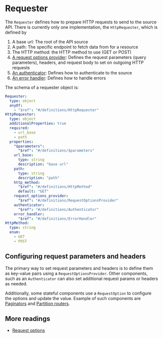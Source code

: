 # Requester

The `Requester` defines how to prepare HTTP requests to send to the source API. There is currently
only one implementation, the `HttpRequester`, which is defined by

1. A base url: The root of the API source
2. A path: The specific endpoint to fetch data from for a resource
3. The HTTP method: the HTTP method to use (GET or POST)
4. [A request options provider](./request-options.md#request-options-provider): Defines the request
   parameters (query parameters), headers, and request body to set on outgoing HTTP requests
5. [An authenticator](./authentication.md): Defines how to authenticate to the source
6. [An error handler](./error-handling.md): Defines how to handle errors

The schema of a requester object is:

```yaml
Requester:
  type: object
  anyOf:
    - "$ref": "#/definitions/HttpRequester"
HttpRequester:
  type: object
  additionalProperties: true
  required:
    - url_base
    - path
  properties:
    "$parameters":
      "$ref": "#/definitions/$parameters"
    url_base:
      type: string
      description: "base url"
    path:
      type: string
      description: "path"
    http_method:
      "$ref": "#/definitions/HttpMethod"
      default: "GET"
    request_options_provider:
      "$ref": "#/definitions/RequestOptionsProvider"
    authenticator:
      "$ref": "#/definitions/Authenticator"
    error_handler:
      "$ref": "#/definitions/ErrorHandler"
HttpMethod:
  type: string
  enum:
    - GET
    - POST
```

## Configuring request parameters and headers

The primary way to set request parameters and headers is to define them as key-value pairs using a
`RequestOptionsProvider`. Other components, such as an `Authenticator` can also set additional
request params or headers as needed.

Additionally, some stateful components use a `RequestOption` to configure the options and update the
value. Example of such components are [Paginators](./pagination.md) and
[Partition routers](./partition-router.md).

## More readings

- [Request options](./request-options.md)
